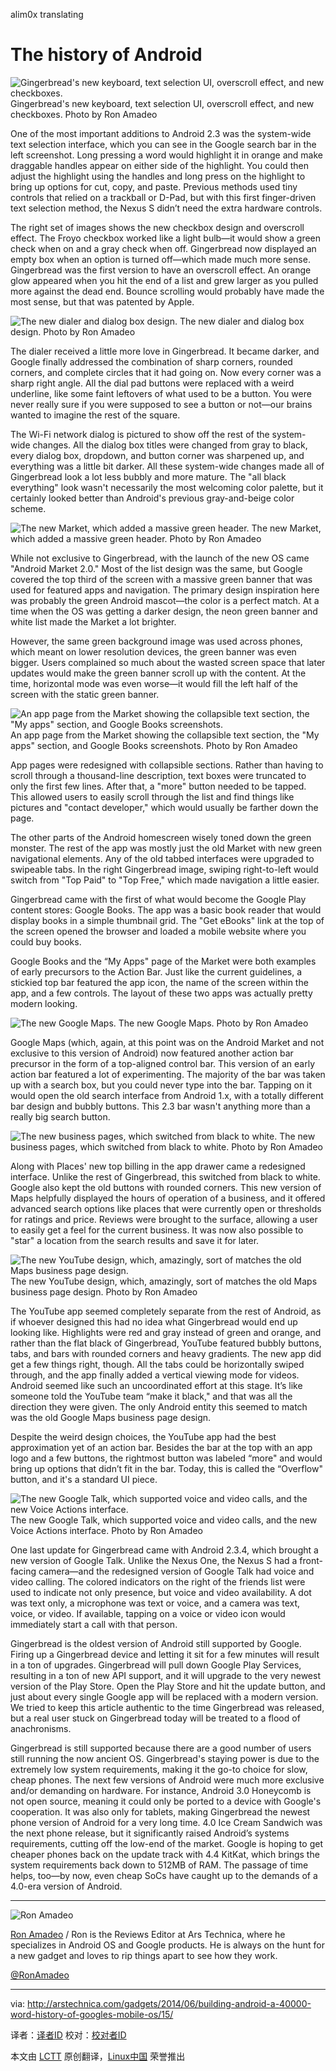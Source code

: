 alim0x translating

The history of Android
================================================================================
![Gingerbread's new keyboard, text selection UI, overscroll effect, and new checkboxes.](http://cdn.arstechnica.net/wp-content/uploads/2014/02/3kb-high-over-check.png)
Gingerbread's new keyboard, text selection UI, overscroll effect, and new checkboxes.
Photo by Ron Amadeo

One of the most important additions to Android 2.3 was the system-wide text selection interface, which you can see in the Google search bar in the left screenshot. Long pressing a word would highlight it in orange and make draggable handles appear on either side of the highlight. You could then adjust the highlight using the handles and long press on the highlight to bring up options for cut, copy, and paste. Previous methods used tiny controls that relied on a trackball or D-Pad, but with this first finger-driven text selection method, the Nexus S didn’t need the extra hardware controls.

The right set of images shows the new checkbox design and overscroll effect. The Froyo checkbox worked like a light bulb—it would show a green check when on and a gray check when off. Gingerbread now displayed an empty box when an option is turned off—which made much more sense. Gingerbread was the first version to have an overscroll effect. An orange glow appeared when you hit the end of a list and grew larger as you pulled more against the dead end. Bounce scrolling would probably have made the most sense, but that was patented by Apple.

![The new dialer and dialog box design.](http://cdn.arstechnica.net/wp-content/uploads/2014/02/dialdialog.png)
The new dialer and dialog box design.
Photo by Ron Amadeo

The dialer received a little more love in Gingerbread. It became darker, and Google finally addressed the combination of sharp corners, rounded corners, and complete circles that it had going on. Now every corner was a sharp right angle. All the dial pad buttons were replaced with a weird underline, like some faint leftovers of what used to be a button. You were never really sure if you were supposed to see a button or not—our brains wanted to imagine the rest of the square.

The Wi-Fi network dialog is pictured to show off the rest of the system-wide changes. All the dialog box titles were changed from gray to black, every dialog box, dropdown, and button corner was sharpened up, and everything was a little bit darker. All these system-wide changes made all of Gingerbread look a lot less bubbly and more mature. The "all black everything" look wasn't necessarily the most welcoming color palette, but it certainly looked better than Android's previous gray-and-beige color scheme.

![The new Market, which added a massive green header.](http://cdn.arstechnica.net/wp-content/uploads/2014/02/4market.png)
The new Market, which added a massive green header.
Photo by Ron Amadeo

While not exclusive to Gingerbread, with the launch of the new OS came "Android Market 2.0." Most of the list design was the same, but Google covered the top third of the screen with a massive green banner that was used for featured apps and navigation. The primary design inspiration here was probably the green Android mascot—the color is a perfect match. At a time when the OS was getting a darker design, the neon green banner and white list made the Market a lot brighter.

However, the same green background image was used across phones, which meant on lower resolution devices, the green banner was even bigger. Users complained so much about the wasted screen space that later updates would make the green banner scroll up with the content. At the time, horizontal mode was even worse—it would fill the left half of the screen with the static green banner.

![An app page from the Market showing the collapsible text section, the "My apps" section, and Google Books screenshots.](http://cdn.arstechnica.net/wp-content/uploads/2014/03/5rest-of-market-and-books.png)
An app page from the Market showing the collapsible text section, the "My apps" section, and Google Books screenshots.
Photo by Ron Amadeo

App pages were redesigned with collapsible sections. Rather than having to scroll through a thousand-line description, text boxes were truncated to only the first few lines. After that, a "more" button needed to be tapped. This allowed users to easily scroll through the list and find things like pictures and "contact developer," which would usually be farther down the page.

The other parts of the Android homescreen wisely toned down the green monster. The rest of the app was mostly just the old Market with new green navigational elements. Any of the old tabbed interfaces were upgraded to swipeable tabs. In the right Gingerbread image, swiping right-to-left would switch from "Top Paid" to "Top Free," which made navigation a little easier.

Gingerbread came with the first of what would become the Google Play content stores: Google Books. The app was a basic book reader that would display books in a simple thumbnail grid. The "Get eBooks" link at the top of the screen opened the browser and loaded a mobile website where you could buy books.

Google Books and the “My Apps" page of the Market were both examples of early precursors to the Action Bar. Just like the current guidelines, a stickied top bar featured the app icon, the name of the screen within the app, and a few controls. The layout of these two apps was actually pretty modern looking.

![The new Google Maps.](http://cdn.arstechnica.net/wp-content/uploads/2014/02/maps1.png)
The new Google Maps.
Photo by Ron Amadeo

Google Maps (which, again, at this point was on the Android Market and not exclusive to this version of Android) now featured another action bar precursor in the form of a top-aligned control bar. This version of an early action bar featured a lot of experimenting. The majority of the bar was taken up with a search box, but you could never type into the bar. Tapping on it would open the old search interface from Android 1.x, with a totally different bar design and bubbly buttons. This 2.3 bar wasn't anything more than a really big search button.

![The new business pages, which switched from black to white.](http://cdn.arstechnica.net/wp-content/uploads/2014/02/maps2-Im-hungry.png)
The new business pages, which switched from black to white.
Photo by Ron Amadeo

Along with Places' new top billing in the app drawer came a redesigned interface. Unlike the rest of Gingerbread, this switched from black to white. Google also kept the old buttons with rounded corners. This new version of Maps helpfully displayed the hours of operation of a business, and it offered advanced search options like places that were currently open or thresholds for ratings and price. Reviews were brought to the surface, allowing a user to easily get a feel for the current business. It was now also possible to "star" a location from the search results and save it for later.

![The new YouTube design, which, amazingly, sort of matches the old Maps business page design.](http://cdn.arstechnica.net/wp-content/uploads/2014/02/youtube22.png)
The new YouTube design, which, amazingly, sort of matches the old Maps business page design.
Photo by Ron Amadeo

The YouTube app seemed completely separate from the rest of Android, as if whoever designed this had no idea what Gingerbread would end up looking like. Highlights were red and gray instead of green and orange, and rather than the flat black of Gingerbread, YouTube featured bubbly buttons, tabs, and bars with rounded corners and heavy gradients. The new app did get a few things right, though. All the tabs could be horizontally swiped through, and the app finally added a vertical viewing mode for videos. Android seemed like such an uncoordinated effort at this stage. It’s like someone told the YouTube team “make it black," and that was all the direction they were given. The only Android entity this seemed to match was the old Google Maps business page design.

Despite the weird design choices, the YouTube app had the best approximation yet of an action bar. Besides the bar at the top with an app logo and a few buttons, the rightmost button was labeled “more" and would bring up options that didn’t fit in the bar. Today, this is called the “Overflow" button, and it's a standard UI piece.

![The new Google Talk, which supported voice and video calls, and the new Voice Actions interface.](http://cdn.arstechnica.net/wp-content/uploads/2014/02/talkvoice.png)
The new Google Talk, which supported voice and video calls, and the new Voice Actions interface.
Photo by Ron Amadeo

One last update for Gingerbread came with Android 2.3.4, which brought a new version of Google Talk. Unlike the Nexus One, the Nexus S had a front-facing camera—and the redesigned version of Google Talk had voice and video calling. The colored indicators on the right of the friends list were used to indicate not only presence, but voice and video availability. A dot was text only, a microphone was text or voice, and a camera was text, voice, or video. If available, tapping on a voice or video icon would immediately start a call with that person.

Gingerbread is the oldest version of Android still supported by Google. Firing up a Gingerbread device and letting it sit for a few minutes will result in a ton of upgrades. Gingerbread will pull down Google Play Services, resulting in a ton of new API support, and it will upgrade to the very newest version of the Play Store. Open the Play Store and hit the update button, and just about every single Google app will be replaced with a modern version. We tried to keep this article authentic to the time Gingerbread was released, but a real user stuck on Gingerbread today will be treated to a flood of anachronisms.

Gingerbread is still supported because there are a good number of users still running the now ancient OS. Gingerbread's staying power is due to the extremely low system requirements, making it the go-to choice for slow, cheap phones. The next few versions of Android were much more exclusive and/or demanding on hardware. For instance, Android 3.0 Honeycomb is not open source, meaning it could only be ported to a device with Google's cooperation. It was also only for tablets, making Gingerbread the newest phone version of Android for a very long time. 4.0 Ice Cream Sandwich was the next phone release, but it significantly raised Android’s systems requirements, cutting off the low-end of the market. Google is hoping to get cheaper phones back on the update track with 4.4 KitKat, which brings the system requirements back down to 512MB of RAM. The passage of time helps, too—by now, even cheap SoCs have caught up to the demands of a 4.0-era version of Android.

----------

![Ron Amadeo](http://cdn.arstechnica.net/wp-content//uploads/authors/ron-amadeo-sq.jpg)

[Ron Amadeo][a] / Ron is the Reviews Editor at Ars Technica, where he specializes in Android OS and Google products. He is always on the hunt for a new gadget and loves to rip things apart to see how they work.

[@RonAmadeo][t]

--------------------------------------------------------------------------------

via: http://arstechnica.com/gadgets/2014/06/building-android-a-40000-word-history-of-googles-mobile-os/15/

译者：[译者ID](https://github.com/译者ID) 校对：[校对者ID](https://github.com/校对者ID)

本文由 [LCTT](https://github.com/LCTT/TranslateProject) 原创翻译，[Linux中国](http://linux.cn/) 荣誉推出

[a]:http://arstechnica.com/author/ronamadeo
[t]:https://twitter.com/RonAmadeo
